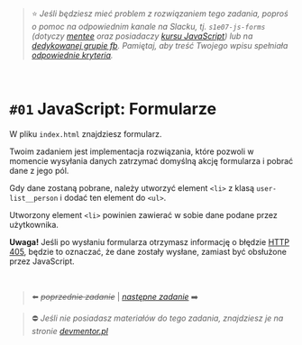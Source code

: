 > :star: *Jeśli będziesz mieć problem z rozwiązaniem tego zadania, poproś o pomoc na odpowiednim kanale na Slacku, tj. `s1e07-js-forms` (dotyczy [mentee](https://devmentor.pl/mentoring-javascript/) oraz posiadaczy [kursu JavaScript](https://devmentor.pl/p/javascript-for-beginners/)) lub na [dedykowanej grupie fb](https://www.facebook.com/groups/155234921740033). Pamiętaj, aby treść Twojego wpisu spełniała [odpowiednie kryteria](https://devmentor.pl/jak-prosic-o-pomoc/).*

&nbsp;

# `#01` JavaScript: Formularze

W pliku `index.html` znajdziesz formularz.

Twoim zadaniem jest implementacja rozwiązania, które pozwoli w momencie wysyłania danych zatrzymać domyślną akcję formularza i pobrać dane z jego pól.

Gdy dane zostaną pobrane, należy utworzyć element `<li>` z klasą `user-list__person` i dodać ten element do `<ul>`.

Utworzony element `<li>` powinien zawierać w sobie dane podane przez użytkownika.

**Uwaga!** Jeśli po wysłaniu formularza otrzymasz informację o błędzie [HTTP 405](https://developer.mozilla.org/en-US/docs/Web/HTTP/Status/405), będzie to oznaczać, że dane zostały wysłane, zamiast być obsłużone przez JavaScript.

&nbsp;

> :arrow_left: ~~*poprzednie zadanie*~~ | [*następne zadanie*](./../02) :arrow_right:

> :no_entry: *Jeśli nie posiadasz materiałów do tego zadania, znajdziesz je na stronie [devmentor.pl](https://devmentor.pl/p/js-basics/)*
